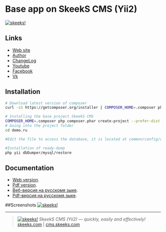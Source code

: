 Base app on SkeekS CMS (Yii2)
================

[![skeeks!](https://cms.skeeks.com/uploads/all/35/fd/33/35fd33aa306823dbaf53a0142d43b3fa.png)](http://cms.skeeks.com)

Links
-----

* [Web site](https://cms.skeeks.com)
* [Author](https://skeeks.com)
* [ChangeLog](https://github.com/skeeks-cms/cms/blob/master/CHANGELOG.md)
* [Youtube](https://www.youtube.com/channel/UC26fcOT8EK0Rr80WSM44mEA)
* [Facebook](https://www.facebook.com/skeekscom)
* [Vk](https://vk.com/skeeks_com)

Installation
------------

```bash
# Download latest version of composer
curl -sS https://getcomposer.org/installer | COMPOSER_HOME=.composer php

# Installing the base project SkeekS CMS
COMPOSER_HOME=.composer php composer.phar create-project --prefer-dist --stability=dev skeeks/app-basic demo.ru
# Going into the project folder
cd demo.ru

#Edit the file to access the database, it is located at common/config/db.php

#Installation of ready-dump
php yii dbDumper/mysql/restore
```


Documentation
-------------

- [Web version](https://docs.cms.skeeks.com/en/latest/).
- [Pdf version](https://media.readthedocs.org/pdf/skeeks-cms/latest/skeeks-cms.pdf).
- [Веб-версия на русскомя зыке](https://docs.cms.skeeks.com/ru/latest/).
- [Pdf-версия на русскомя зыке](https://media.readthedocs.org/pdf/skeeks-cms-ru/latest/skeeks-cms-ru.pdf).


##Screenshots
[![skeeks!](https://cms.skeeks.com/uploads/all/11/46/fc/1146fc43f1f4663a70b9d1101e550863.png)](http://cms.skeeks.com)


___

> [![skeeks!](https://gravatar.com/userimage/74431132/13d04d83218593564422770b616e5622.jpg)](https://skeeks.com)
<i>SkeekS CMS (Yii2) — quickly, easily and effectively!</i>
[skeeks.com](https://skeeks.com) | [cms.skeeks.com](https://cms.skeeks.com)

